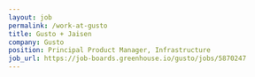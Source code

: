 ```yaml
---
layout: job
permalink: /work-at-gusto
title: Gusto + Jaisen
company: Gusto
position: Principal Product Manager, Infrastructure
job_url: https://job-boards.greenhouse.io/gusto/jobs/5870247
---
```


